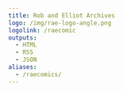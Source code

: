 ```yaml
---
title: Rob and Elliot Archives
logo: /img/rae-logo-angle.png
logolink: /raecomic
outputs:
  - HTML
  - RSS
  - JSON
aliases:
  - /raecomics/
---
```


